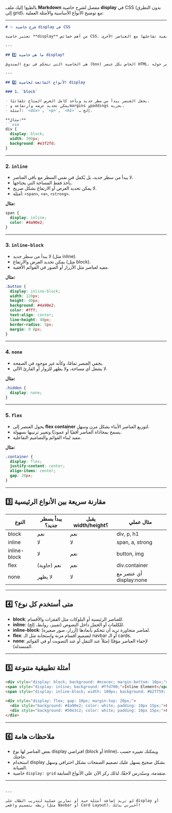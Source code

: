 بالطبع! إليك ملف **Markdown** مفصل لشرح خاصية **display** في CSS (بدون التطرق إلى grid)، مع توضيح الأنواع الأساسية والأمثلة العملية:

---

````markdown
# ✨ شرح خاصية display في CSS

تعتبر خاصية **display** من أهم خصائص CSS، فهي التي تحدد كيفية ظهور وتوزيع العناصر داخل الصفحة وكيفية تفاعلها مع العناصر الأخرى.

---

## 1️⃣ ما هي خاصية display؟

هي الخاصية التي تتحكم في نوع الصندوق (box) الخاص بكل عنصر HTML، أي كيف يتصرف في تدفق الصفحة وكيف تُرتب العناصر حوله.

---

## 2️⃣ الأنواع الشائعة لخاصية display

### 1. `block`

- يجعل العنصر يبدأ من سطر جديد ويأخذ كامل العرض المتاح تلقائيًا.
- يمكن تحديد عرضه وارتفاعه وmargins وpaddings بحرية.
- أمثلة: `<div>`, `<p>`, `<h1>` … إلخ.

**مثال:**
```css
div {
  display: block;
  width: 300px;
  background: #e3f2fd;
}
````

---

### 2. `inline`

* لا يبدأ من سطر جديد، بل يُكمل في نفس السطر مع باقي العناصر.
* يأخذ فقط المساحة التي يحتاجها.
* لا يمكن تحديد العرض أو الارتفاع بشكل صريح.
* أمثلة: `<span>`, `<a>`, `<strong>`.

**مثال:**

```css
span {
  display: inline;
  color: #4a90e2;
}
```

---

### 3. `inline-block`

* لا يبدأ من سطر جديد (مثل inline).
* يمكن تحديد العرض والارتفاع (مثل block).
* مفيد لعناصر مثل الأزرار أو الصور في القوائم الأفقية.

**مثال:**

```css
.button {
  display: inline-block;
  width: 120px;
  height: 40px;
  background: #4a90e2;
  color: #fff;
  text-align: center;
  line-height: 40px;
  border-radius: 5px;
  margin: 0 8px;
}
```

---

### 4. `none`

* يخفي العنصر تمامًا، وكأنه غير موجود في الصفحة.
* لا يشغل أي مساحة، ولا يظهر للزوار أو القارئ الآلي.

**مثال:**

```css
.hidden {
  display: none;
}
```

---

### 5. `flex`

* يحول العنصر إلى **flex container** لتوزيع العناصر الأبناء بشكل مرن وسهل.
* يسمح بمحاذاة العناصر أفقيًا أو عموديًا وتغيير ترتيبها بسهولة.
* مفيد لبناء القوائم والتصاميم التفاعلية.

**مثال:**

```css
.container {
  display: flex;
  justify-content: center;
  align-items: center;
  gap: 20px;
}
```

---

## 3️⃣ مقارنة سريعة بين الأنواع الرئيسية

| النوع        | يبدأ بسطر جديد؟ | يقبل width/height؟ | مثال عملي                |
| ------------ | --------------- | ------------------ | ------------------------ |
| block        | نعم             | نعم                | div, p, h1               |
| inline       | لا              | لا                 | span, a, strong          |
| inline-block | لا              | نعم                | button, img              |
| flex         | نعم (حاوية)     | نعم                | div.container            |
| none         | لا يظهر         | لا                 | أي عنصر مع display\:none |

---

## 4️⃣ متى أستخدم كل نوع؟

* **block**: للعناصر الرئيسية أو البلوكات مثل الفقرات والأقسام.
* **inline**: للكلمات أو الجمل داخل النصوص (تمييز، روابط، إلخ).
* **inline-block**: لعناصر متجاورة تريد أن تتحكم بأبعادها (أزرار، صور صغيرة).
* **flex**: لتصميم أقسام مرنة واستجابة مثل الـ navbar أو الـ cards.
* **none**: لإخفاء العناصر مؤقتًا (مثلاً عند التنقل أو عند التصويت أو في القوائم المنسدلة).

---

## 5️⃣ أمثلة تطبيقية متنوعة

```html
<div style="display: block; background: #ececec; margin-bottom: 10px;">Block Element</div>
<span style="display: inline; background: #ffd700;">Inline Element</span>
<span style="display: inline-block; width: 100px; background: #b2ff59; text-align: center;">Inline-Block</span>

<div style="display: flex; gap: 10px; margin-top: 20px;">
  <div style="background: #4a90e2; color: white; padding: 10px 15px;">Flex Item 1</div>
  <div style="background: #50e3c2; color: white; padding: 10px 15px;">Flex Item 2</div>
</div>
```

---

## 6️⃣ ملاحظات هامة

* بعض العناصر لها نوع display افتراضي (block أو inline)، ويمكنك تغييره حسب حاجتك.
* استخدام display بشكل صحيح يسهل عليك تصميم الصفحات بشكل احترافي وسهل الصيانة.
* خاصية `display: grid` متقدمة، وستُدرس لاحقًا، لذلك ركز الآن على الأنواع السابقة.

---

```

---

لو تريد إضافة أمثلة حية أو تمارين عملية لتدريب الطلاب على display أو ربطه بتصميم واقعي (مثل Navbar أو Card Layout)، أخبرني بذلك!
```
